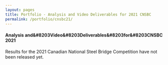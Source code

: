 ```yaml
---
layout: pages
title: Portfolio - Analysis and Video Deliverables for 2021 CNSBC
permalink: /portfolio/cnsbc21/
---
```


#### Analysis and&#8203Video&#8203Deliverables&#8203for&#8203CNSBC 2021
Results for the 2021 Canadian National Steel Bridge Competition have not been released yet.

